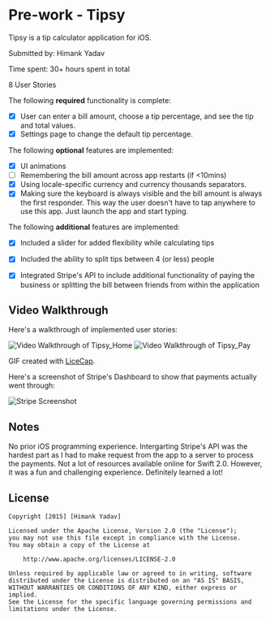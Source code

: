 # Pre-work - Tipsy

Tipsy is a tip calculator application for iOS.

Submitted by: Himank Yadav

Time spent: 30+ hours spent in total

8 User Stories

The following **required** functionality is complete:

* [X] User can enter a bill amount, choose a tip percentage, and see the tip and total values.
* [X] Settings page to change the default tip percentage.

The following **optional** features are implemented:
* [X] UI animations
* [ ] Remembering the bill amount across app restarts (if <10mins)
* [X] Using locale-specific currency and currency thousands separators.
* [X] Making sure the keyboard is always visible and the bill amount is always the first responder. This way the user doesn't have to tap anywhere to use this app. Just launch the app and start typing.

The following **additional** features are implemented:

- [X] Included a slider for added flexibility while calculating tips
- [X] Included the ability to split tips between 4 (or less) people
- [X] Integrated Stripe's API to include additional functionality of paying the business or splitting the bill between friends from within the application 


## Video Walkthrough 

Here's a walkthrough of implemented user stories:

<img src='http://i.imgur.com/asaHhjT.gif' title='Video Walkthrough of Tipsy_Home' width='' alt='Video Walkthrough of Tipsy_Home' />
<img src='http://i.imgur.com/508B4dx.gif' title='Video Walkthrough of Tipsy_Pay' width='' alt='Video Walkthrough of Tipsy_Pay' />

GIF created with [LiceCap](http://www.cockos.com/licecap/).

Here's a screenshot of Stripe's Dashboard to show that payments actually went through:

<img src='http://i.imgur.com/ovpMcDF.png' title='Stripe Screenshot' width='' alt='Stripe Screenshot' />

## Notes

No prior iOS programming experience. Intergarting Stripe's API was the hardest part as I had to make request from the app to a server to process the payments. Not a lot of resources available online for Swift 2.0. However, it was a fun and challenging experience. Definitely learned a lot! 

## License

    Copyright [2015] [Himank Yadav]

    Licensed under the Apache License, Version 2.0 (the "License");
    you may not use this file except in compliance with the License.
    You may obtain a copy of the License at

        http://www.apache.org/licenses/LICENSE-2.0

    Unless required by applicable law or agreed to in writing, software
    distributed under the License is distributed on an "AS IS" BASIS,
    WITHOUT WARRANTIES OR CONDITIONS OF ANY KIND, either express or implied.
    See the License for the specific language governing permissions and
    limitations under the License.
